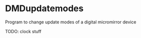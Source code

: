 # DMDupdatemodes
Program to change update modes of a digital micromirror device

TODO:
 clock stuff
